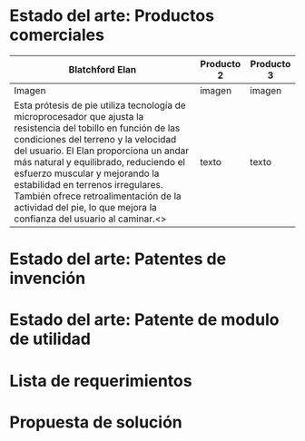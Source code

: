 # Estado del arte: Productos comerciales

|**Blatchford Elan**|**Producto 2**|**Producto 3**|
|-------------------|--------------|--------------|
|      Imagen  |      imagen  |      imagen  |
|Esta prótesis de pie utiliza tecnología de microprocesador que ajusta la resistencia del tobillo en función de las condiciones del terreno y la velocidad del usuario. El Elan proporciona un andar más natural y equilibrado, reduciendo el esfuerzo muscular y mejorando la estabilidad en terrenos irregulares. También ofrece retroalimentación de la actividad del pie, lo que mejora la confianza del usuario al caminar.<>|      texto   |      texto   |


# Estado del arte: Patentes de invención



# Estado del arte: Patente de modulo de utilidad 



# Lista de requerimientos




# Propuesta de solución
